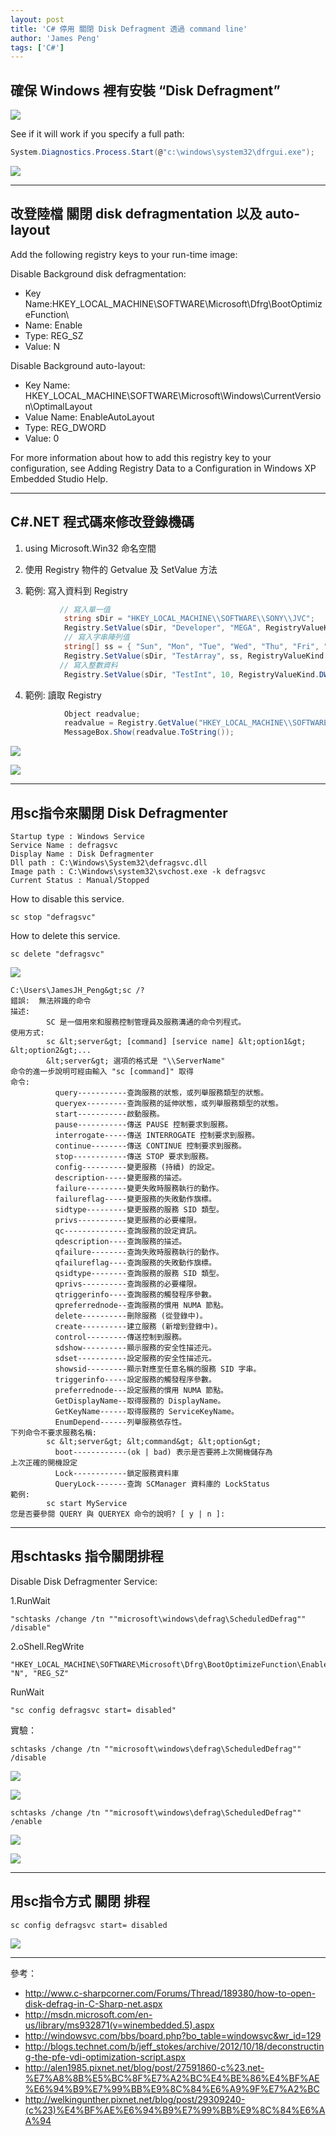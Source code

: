 ```yaml
---
layout: post
title: 'C# 停用 關閉 Disk Defragment 透過 command line'
author: 'James Peng'
tags: ['C#']
---
```


## 確保 Windows 裡有安裝 “Disk Defragment” ##

![](..\images\2013-08-15-CSharp_DiskDefragment\H4CVcNl.jpg)

See if it will work if you specify a full path: 

~~~csharp
System.Diagnostics.Process.Start(@"c:\windows\system32\dfrgui.exe");
~~~

![](..\images\2013-08-15-CSharp_DiskDefragment\Ygyeyge.jpg)


----------

## 改登陸檔 關閉 disk defragmentation 以及 auto-layout ##

Add the following registry keys to your run-time image:

Disable Background disk defragmentation:

- Key Name:HKEY_LOCAL_MACHINE\SOFTWARE\Microsoft\Dfrg\BootOptimizeFunction\ 
- Name: Enable 
- Type: REG_SZ 
- Value: N

Disable Background auto-layout:

- Key Name: HKEY_LOCAL_MACHINE\SOFTWARE\Microsoft\Windows\CurrentVersion\OptimalLayout             
- Value Name: EnableAutoLayout 
- Type: REG_DWORD 
- Value: 0

For more information about how to add this registry key to your configuration, see Adding Registry Data to a Configuration in Windows XP Embedded Studio Help.


----------


## C#.NET 程式碼來修改登錄機碼 ##

1)   using Microsoft.Win32 命名空間 

2)   使用 Registry 物件的 Getvalue 及 SetValue 方法 

3)    範例: 寫入資料到 Registry

~~~csharp
           // 寫入單一值 
            string sDir = "HKEY_LOCAL_MACHINE\\SOFTWARE\\SONY\\JVC";
            Registry.SetValue(sDir, "Developer", "MEGA", RegistryValueKind.String);
            // 寫入字串陣列值 
            string[] ss = { "Sun", "Mon", "Tue", "Wed", "Thu", "Fri", "Sat"};
            Registry.SetValue(sDir, "TestArray", ss, RegistryValueKind.MultiString);
           // 寫入整數資料 
            Registry.SetValue(sDir, "TestInt", 10, RegistryValueKind.DWord);
~~~

4)    範例: 讀取 Registry 

~~~csharp
            Object readvalue; 
            readvalue = Registry.GetValue("HKEY_LOCAL_MACHINE\\SOFTWARE\\HOPA\\UL123 Contract", "aa","無資料"); 
            MessageBox.Show(readvalue.ToString());
~~~

![](..\images\2013-08-15-CSharp_DiskDefragment\jQtljz7.jpg)

![](..\images\2013-08-15-CSharp_DiskDefragment\eZazROQ.jpg)

----------

## 用sc指令來關閉 Disk Defragmenter ##

    Startup type : Windows Service 
    Service Name : defragsvc 
    Display Name : Disk Defragmenter 
    Dll path : C:\Windows\System32\defragsvc.dll 
    Image path : C:\Windows\system32\svchost.exe -k defragsvc 
    Current Status : Manual/Stopped


How to disable this service.

~~~text
sc stop "defragsvc"
~~~

How to delete this service. 

~~~text
sc delete "defragsvc"
~~~

![](..\images\2013-08-15-CSharp_DiskDefragment\2iaxp75.jpg)

~~~text
C:\Users\JamesJH_Peng&gt;sc /?
錯誤:  無法辨識的命令
描述:
        SC 是一個用來和服務控制管理員及服務溝通的命令列程式。
使用方式:
        sc &lt;server&gt; [command] [service name] &lt;option1&gt; &lt;option2&gt;...
        &lt;server&gt; 選項的格式是 "\\ServerName"
命令的進一步說明可經由輸入 "sc [command]" 取得
命令:
          query-----------查詢服務的狀態，或列舉服務類型的狀態。
          queryex---------查詢服務的延伸狀態，或列舉服務類型的狀態。
          start-----------啟動服務。
          pause-----------傳送 PAUSE 控制要求到服務。
          interrogate-----傳送 INTERROGATE 控制要求到服務。
          continue--------傳送 CONTINUE 控制要求到服務。
          stop------------傳送 STOP 要求到服務。
          config----------變更服務 (持續) 的設定。
          description-----變更服務的描述。
          failure---------變更失敗時服務執行的動作。
          failureflag-----變更服務的失敗動作旗標。
          sidtype---------變更服務的服務 SID 類型。
          privs-----------變更服務的必要權限。
          qc--------------查詢服務的設定資訊。
          qdescription----查詢服務的描述。
          qfailure--------查詢失敗時服務執行的動作。
          qfailureflag----查詢服務的失敗動作旗標。
          qsidtype--------查詢服務的服務 SID 類型。
          qprivs----------查詢服務的必要權限。
          qtriggerinfo----查詢服務的觸發程序參數。
          qpreferrednode--查詢服務的慣用 NUMA 節點。
          delete----------刪除服務 (從登錄中)。
          create----------建立服務 (新增到登錄中)。
          control---------傳送控制到服務。
          sdshow----------顯示服務的安全性描述元。
          sdset-----------設定服務的安全性描述元。
          showsid---------顯示對應至任意名稱的服務 SID 字串。
          triggerinfo-----設定服務的觸發程序參數。
          preferrednode---設定服務的慣用 NUMA 節點。
          GetDisplayName--取得服務的 DisplayName。
          GetKeyName------取得服務的 ServiceKeyName。
          EnumDepend------列舉服務依存性。
下列命令不要求服務名稱:
        sc &lt;server&gt; &lt;command&gt; &lt;option&gt;
          boot------------(ok | bad) 表示是否要將上次開機儲存為
上次正確的開機設定
          Lock------------鎖定服務資料庫
          QueryLock-------查詢 SCManager 資料庫的 LockStatus
範例:
        sc start MyService
您是否要參閱 QUERY 與 QUERYEX 命令的說明? [ y | n ]:
~~~


----------

## 用schtasks 指令關閉排程 ##

Disable Disk Defragmenter Service:

1.RunWait 

~~~text
"schtasks /change /tn ""microsoft\windows\defrag\ScheduledDefrag"" /disable" 
~~~

2.oShell.RegWrite 

~~~text
"HKEY_LOCAL_MACHINE\SOFTWARE\Microsoft\Dfrg\BootOptimizeFunction\Enable", "N", "REG_SZ" 
~~~

RunWait 

~~~text
"sc config defragsvc start= disabled"
~~~

實驗：

~~~text
schtasks /change /tn ""microsoft\windows\defrag\ScheduledDefrag"" /disable
~~~

![](..\images\2013-08-15-CSharp_DiskDefragment\AMXTmrq.jpg)

![](..\images\2013-08-15-CSharp_DiskDefragment\4YhmIlJ.jpg)

~~~text
schtasks /change /tn ""microsoft\windows\defrag\ScheduledDefrag"" /enable
~~~

![](..\images\2013-08-15-CSharp_DiskDefragment\Eyfp41a.jpg)


![](..\images\2013-08-15-CSharp_DiskDefragment\m3hY6iz.jpg)

----------

## 用sc指令方式 關閉 排程  ##


~~~text
sc config defragsvc start= disabled
~~~

![](..\images\2013-08-15-CSharp_DiskDefragment\yYJORcl.jpg)

----------


參考：

- http://www.c-sharpcorner.com/Forums/Thread/189380/how-to-open-disk-defrag-in-C-Sharp-net.aspx
- http://msdn.microsoft.com/en-us/library/ms932871(v=winembedded.5).aspx
- http://windowsvc.com/bbs/board.php?bo_table=windowsvc&wr_id=129
- http://blogs.technet.com/b/jeff_stokes/archive/2012/10/18/deconstructing-the-pfe-vdi-optimization-script.aspx
- http://alen1985.pixnet.net/blog/post/27591860-c%23.net-%E7%A8%8B%E5%BC%8F%E7%A2%BC%E4%BE%86%E4%BF%AE%E6%94%B9%E7%99%BB%E9%8C%84%E6%A9%9F%E7%A2%BC 
- http://welkingunther.pixnet.net/blog/post/29309240-(c%23)%E4%BF%AE%E6%94%B9%E7%99%BB%E9%8C%84%E6%AA%94
 
